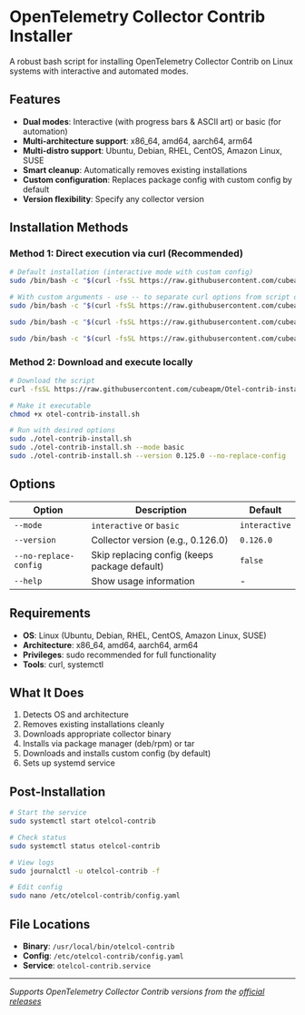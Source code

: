 # OpenTelemetry Collector Contrib Installer

A robust bash script for installing OpenTelemetry Collector Contrib on Linux systems with interactive and automated modes.

## Features

- **Dual modes**: Interactive (with progress bars & ASCII art) or basic (for automation)
- **Multi-architecture support**: x86_64, amd64, aarch64, arm64
- **Multi-distro support**: Ubuntu, Debian, RHEL, CentOS, Amazon Linux, SUSE
- **Smart cleanup**: Automatically removes existing installations
- **Custom configuration**: Replaces package config with custom config by default
- **Version flexibility**: Specify any collector version

## Installation Methods

### Method 1: Direct execution via curl (Recommended)

```bash
# Default installation (interactive mode with custom config)
sudo /bin/bash -c "$(curl -fsSL https://raw.githubusercontent.com/cubeapm/Otel-contrib-installation/main/otel-contrib-install.sh)"

# With custom arguments - use -- to separate curl options from script options
sudo /bin/bash -c "$(curl -fsSL https://raw.githubusercontent.com/cubeapm/Otel-contrib-installation/main/otel-contrib-install.sh)" -- --mode basic

sudo /bin/bash -c "$(curl -fsSL https://raw.githubusercontent.com/cubeapm/Otel-contrib-installation/main/otel-contrib-install.sh)" -- --version 0.125.0 --no-replace-config

sudo /bin/bash -c "$(curl -fsSL https://raw.githubusercontent.com/cubeapm/Otel-contrib-installation/main/otel-contrib-install.sh)" -- --mode basic --version 0.125.0
```

### Method 2: Download and execute locally

```bash
# Download the script
curl -fsSL https://raw.githubusercontent.com/cubeapm/Otel-contrib-installation/main/otel-contrib-install.sh -o otel-contrib-install.sh

# Make it executable
chmod +x otel-contrib-install.sh

# Run with desired options
sudo ./otel-contrib-install.sh
sudo ./otel-contrib-install.sh --mode basic
sudo ./otel-contrib-install.sh --version 0.125.0 --no-replace-config
```

## Options

| Option                | Description                                   | Default       |
| --------------------- | --------------------------------------------- | ------------- |
| `--mode`              | `interactive` or `basic`                      | `interactive` |
| `--version`           | Collector version (e.g., 0.126.0)             | `0.126.0`     |
| `--no-replace-config` | Skip replacing config (keeps package default) | `false`       |
| `--help`              | Show usage information                        | -             |

## Requirements

- **OS**: Linux (Ubuntu, Debian, RHEL, CentOS, Amazon Linux, SUSE)
- **Architecture**: x86_64, amd64, aarch64, arm64
- **Privileges**: sudo recommended for full functionality
- **Tools**: curl, systemctl

## What It Does

1. Detects OS and architecture
2. Removes existing installations cleanly
3. Downloads appropriate collector binary
4. Installs via package manager (deb/rpm) or tar
5. Downloads and installs custom config (by default)
6. Sets up systemd service

## Post-Installation

```bash
# Start the service
sudo systemctl start otelcol-contrib

# Check status
sudo systemctl status otelcol-contrib

# View logs
sudo journalctl -u otelcol-contrib -f

# Edit config
sudo nano /etc/otelcol-contrib/config.yaml
```

## File Locations

- **Binary**: `/usr/local/bin/otelcol-contrib`
- **Config**: `/etc/otelcol-contrib/config.yaml`
- **Service**: `otelcol-contrib.service`

---

_Supports OpenTelemetry Collector Contrib versions from the [official releases](https://github.com/open-telemetry/opentelemetry-collector-releases)_
